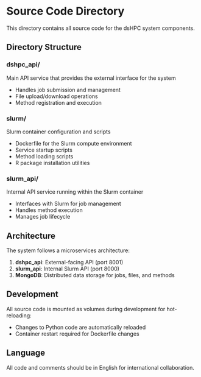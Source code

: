 # Source Code Directory

This directory contains all source code for the dsHPC system components.

## Directory Structure

### dshpc_api/
Main API service that provides the external interface for the system
- Handles job submission and management
- File upload/download operations
- Method registration and execution

### slurm/
Slurm container configuration and scripts
- Dockerfile for the Slurm compute environment
- Service startup scripts
- Method loading scripts
- R package installation utilities

### slurm_api/
Internal API service running within the Slurm container
- Interfaces with Slurm for job management
- Handles method execution
- Manages job lifecycle

## Architecture

The system follows a microservices architecture:
1. **dshpc_api**: External-facing API (port 8001)
2. **slurm_api**: Internal Slurm API (port 8000)
3. **MongoDB**: Distributed data storage for jobs, files, and methods

## Development

All source code is mounted as volumes during development for hot-reloading:
- Changes to Python code are automatically reloaded
- Container restart required for Dockerfile changes

## Language

All code and comments should be in English for international collaboration.
